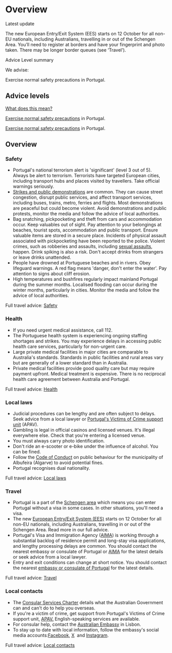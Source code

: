 # Overview

Latest update

The new European Entry/Exit System (EES) starts on 12 October for all non-EU nationals, including Australians, travelling in or out of the Schengen Area. You’ll need to register at borders and have your fingerprint and photo taken. There may be longer border queues (see ‘Travel’).

Advice Level summary

We advise:

Exercise normal safety precautions in Portugal.

## Advice levels

[What does this mean?](/before-you-go/travel-advice-explained/)

[Exercise normal safety precautions](https://www.smartraveller.gov.au/consular-services/travel-advice-explained#level1) in Portugal.

[Exercise normal safety precautions](https://www.smartraveller.gov.au/consular-services/travel-advice-explained#level1) in Portugal.

## Overview

### Safety

* Portugal's national terrorism alert is 'significant' (level 3 out of 5). Always be alert to terrorism. Terrorists have targeted European cities, including transport hubs and places visited by travellers. Take official warnings seriously.
* [Strikes and public demonstrations](/before-you-go/safety/protests-civil-unrest "Protests and civil unrest") are common. They can cause street congestion, disrupt public services, and affect transport services, including buses, trains, metro, ferries and flights. Most demonstrations are peaceful but could become violent. Avoid demonstrations and public protests, monitor the media and follow the advice of local authorities.
* Bag snatching, pickpocketing and theft from cars and accommodation occur. Keep valuables out of sight. Pay attention to your belongings at beaches, tourist spots, accommodation and public transport. Ensure valuable items are stored in a secure place. Incidents of physical assault associated with pickpocketing have been reported to the police. Violent crimes, such as robberies and assaults, including [sexual assaults](https://www.smartraveller.gov.au/consular-services/resources/sexual-assault-overseas-factsheet), happen. Drink spiking is also a risk. Don't accept drinks from strangers or leave drinks unattended.
* People have drowned at Portuguese beaches and in rivers. Obey lifeguard warnings. A red flag means 'danger, don't enter the water'. Pay attention to signs about cliff erosion.
* High temperatures and bushfires regularly impact mainland Portugal during the summer months. Localised flooding can occur during the winter months, particularly in cities. Monitor the media and follow the advice of local authorities.

Full travel advice: [Safety](#safety)

### Health

* If you need urgent medical assistance, call 112.
* The Portuguese health system is experiencing ongoing staffing shortages and strikes. You may experience delays in accessing public health care services, particularly for non-urgent care.
* Large private medical facilities in major cities are comparable to Australia's standards. Standards in public facilities and rural areas vary but are generally of a lower standard than in Australia.
* Private medical facilities provide good quality care but may require payment upfront. Medical treatment is expensive. There is no reciprocal health care agreement between Australia and Portugal.

Full travel advice: [Health](#health)

### Local laws

* Judicial procedures can be lengthy and are often subject to delays. Seek advice from a local lawyer or [Portugal's Victims of Crime support unit](https://apav.pt/mihy/) (APAV).
* Gambling is legal in official casinos and licensed venues. It's illegal everywhere else. Check that you're entering a licensed venue.
* You must always carry photo identification.
* Don't ride an e-scooter or e-bike under the influence of alcohol. You can be fined.
* Follow the [Code of Conduct](https://www.cm-albufeira.pt/sites/default/files/RepositorioPublicacoes/2025/cma-regrascomp-regras13jun2025.pdf) on public behaviour for the municipality of Albufeira (Algarve) to avoid potential fines.
* Portugal recognises dual nationality.

Full travel advice: [Local laws](#local-laws)

### Travel

* Portugal is a part of the [Schengen area](/before-you-go/basics/visas-and-entry-requirements-europe-and-schengen-area "Visas and entry requirements in Europe and the Schengen Area") which means you can enter Portugal without a visa in some cases. In other situations, you'll need a visa.
* The new [European Entry/Exit System (EES)](https://travel-europe.europa.eu/en/ees) starts on 12 October for all non-EU nationals, including Australians, travelling in or out of the Schengen Area. Read more in our full advice.
* Portugal's Visa and Immigration Agency ([AIMA](https://aima.gov.pt/pt/contactos)) is working through a substantial backlog of residence permit and long-stay visa applications, and lengthy processing delays are common. You should contact the nearest embassy or consulate of Portugal or [AIMA](https://aima.gov.pt/pt/contactos) for the latest details or seek advice from a local lawyer.
* Entry and exit conditions can change at short notice. You should contact the nearest [embassy or consulate of Portugal](https://protocol.dfat.gov.au/Public/Missions/163) for the latest details.

Full travel advice: [Travel](#travel)

### Local contacts

* The [Consular Services Charter](/consular-services/consular-services-charter "Consular Services Charter") details what the Australian Government can and can't do to help you overseas.
* If you're a victim of crime, get support from Portugal's Victims of Crime support unit, [APAV.](https://apav.pt/apav_v3/index.php/en/) English-speaking services are available.
* For consular help, contact the [Australian Embassy](https://portugal.embassy.gov.au/) in Lisbon.
* To stay up to date with local information, follow the embassy's social media accounts:[Facebook](https://www.facebook.com/AustralianEmbassyPortugal), [X](https://twitter.com/AusAmbPT)  and [Instagram](https://www.instagram.com/ausembpt/).

Full travel advice: [Local contacts](#local-contacts)